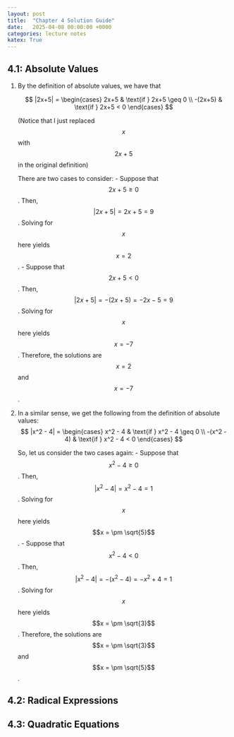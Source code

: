 ```yaml
---
layout: post
title:  "Chapter 4 Solution Guide"
date:   2025-04-08 00:00:00 +0000
categories: lecture notes
katex: True
---
```


## 4.1: Absolute Values

1.  By the definition of absolute values, we have that

    $$
    |2x+5| = 
    \begin{cases}
        2x+5 & \text{if } 2x+5 \geq 0 \\
        -(2x+5) & \text{if } 2x+5 < 0
    \end{cases}
    $$

    (Notice that I just replaced $$x$$ with $$2x+5$$ in the original definition)

    There are two cases to consider:
        - Suppose that $$2x+5 \geq 0$$. Then, $$|2x+5| = 2x+5 = 9$$. Solving for $$x$$ here yields $$x = 2$$.
        - Suppose that $$2x+5 < 0$$. Then, $$|2x+5| = -(2x+5) = -2x-5 = 9$$. Solving for $$x$$ here yields $$x = -7$$.
    Therefore, the solutions are $$x = 2$$ and $$x = -7$$. 

2.  In a similar sense, we get the following from the definition of absolute values:
    $$
    |x^2 - 4| = 
    \begin{cases}
        x^2 - 4 & \text{if } x^2 - 4 \geq 0 \\
        -(x^2 - 4) & \text{if } x^2 - 4 < 0
    \end{cases}
    $$

    So, let us consider the two cases again:
        - Suppose that $$x^2 - 4 \geq 0$$. Then, $$|x^2 - 4| = x^2 - 4 = 1$$. Solving for $$x$$ here yields $$x = \pm \sqrt{5}$$.
        - Suppose that $$x^2 - 4 < 0$$. Then, $$|x^2 - 4| = -(x^2 - 4) = -x^2 + 4 = 1$$. Solving for $$x$$ here yields $$x = \pm \sqrt{3}$$.
    Therefore, the solutions are $$x = \pm \sqrt{3}$$ and $$x = \pm \sqrt{5}$$. 

## 4.2: Radical Expressions

## 4.3: Quadratic Equations